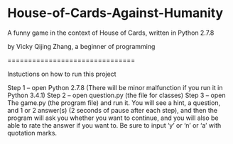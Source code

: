 House-of-Cards-Against-Humanity
===============================

A funny game in the context of House of Cards, written in Python 2.7.8

by Vicky Qijing Zhang, a beginner of programming

===============================

Instuctions on how to run this project

Step 1 – open Python 2.7.8 (There will be minor malfunction if you run it in Python 3.4.1)
Step 2 – open question.py (the file for classes)
Step 3 – open The game.py (the program file) and run it. You will see a hint, a question, and 1 or 2 answer(s) (2 seconds of pause after each step), and then the program will ask you whether you want to continue, and you will also be able to rate the answer if you want to. Be sure to input ‘y’ or ‘n’ or ‘a’ with quotation marks.
